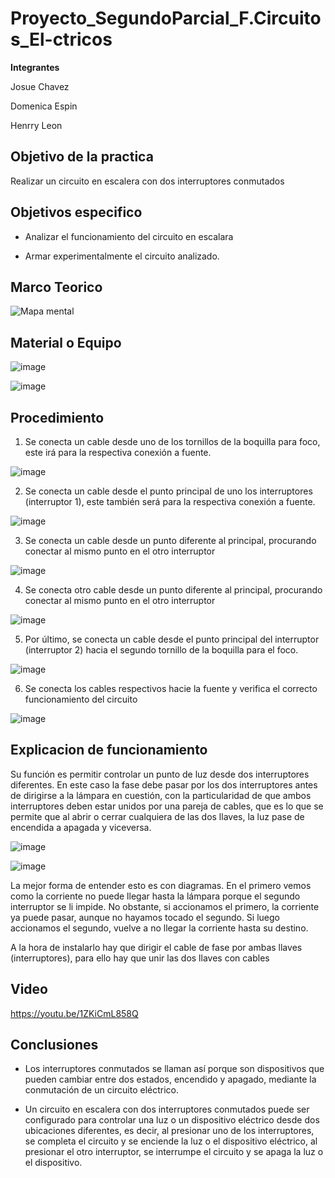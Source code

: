 # Proyecto_SegundoParcial_F.Circuitos_El-ctricos

**Integrantes**

Josue Chavez

Domenica Espin

Henrry Leon

## Objetivo de la practica

Realizar un circuito en escalera con dos interruptores conmutados 

## Objetivos especifico

- Analizar el funcionamiento del circuito en escalara 

-	Armar experimentalmente el circuito analizado.

## Marco Teorico

![Mapa mental](https://user-images.githubusercontent.com/116777118/213481634-50b9b751-1930-41bf-8a17-7a6e1ad852f1.png)

##  Material o Equipo

![image](https://user-images.githubusercontent.com/116777118/213482198-589555fb-9709-435d-b678-c56d2067b6da.png)

![image](https://user-images.githubusercontent.com/116777118/213482289-3bdc2a98-95a3-48d9-b203-8323dfde2aa6.png)

##  Procedimiento

1. Se conecta un cable desde uno de los tornillos de la boquilla para foco, este irá para la respectiva conexión a fuente. 

![image](https://user-images.githubusercontent.com/116777118/213482715-ffb5ba02-60c1-403c-9b2f-0d15836d783c.png)

2. Se conecta un cable desde el punto principal de uno los interruptores (interruptor 1), este también será para la respectiva conexión a fuente. 

![image](https://user-images.githubusercontent.com/116777118/213482993-d386ca7b-eb15-46ca-b5f1-551148bfa087.png)

3. Se conecta un cable desde un punto diferente al principal, procurando conectar al mismo punto en el otro interruptor

![image](https://user-images.githubusercontent.com/116777118/213483289-e74ae693-f69c-4f0d-8853-29b3364fb592.png)

4. Se conecta otro cable desde un punto diferente al principal, procurando conectar al mismo punto en el otro interruptor

![image](https://user-images.githubusercontent.com/116777118/213483528-ea1f7249-331c-44c7-89a9-2184569c3ce0.png)

5. Por último, se conecta un cable desde el punto principal del interruptor (interruptor 2) hacia el segundo tornillo de la boquilla para el foco. 

![image](https://user-images.githubusercontent.com/116777118/213483739-be61cb80-98e3-4d42-b520-4d08d1da3369.png)

6. Se conecta los cables respectivos hacie la fuente y verifica el correcto funcionamiento del circuito 

![image](https://user-images.githubusercontent.com/116777118/213483969-cce5afa3-dae4-4059-90d0-f823b0ce09a8.png)

## Explicacion de funcionamiento

Su función es permitir controlar un punto de luz desde dos interruptores diferentes. En este caso la fase debe pasar por los dos interruptores antes de dirigirse a la lámpara en cuestión, con la particularidad de que ambos interruptores deben estar unidos por una pareja de cables, que es lo que se permite que al abrir o cerrar cualquiera de las dos llaves, la luz pase de encendida a apagada y viceversa. 

![image](https://user-images.githubusercontent.com/116777118/213503824-66fe8a8b-94b1-4550-a685-c087ed3d7495.png)

![image](https://user-images.githubusercontent.com/116777118/213503890-3852b2c6-6ae9-4ca2-bc01-a49fd188ee49.png)

La mejor forma de entender esto es con diagramas. En el primero vemos como la corriente no puede llegar hasta la lámpara porque el segundo interruptor se li impide. No obstante, si accionamos el primero, la corriente ya puede pasar, aunque no hayamos tocado el segundo. Si luego accionamos el segundo, vuelve a no llegar la corriente hasta su destino.

A la hora de instalarlo hay que dirigir el cable de fase por ambas llaves (interruptores), para ello hay que unir las dos llaves con cables

## Video

https://youtu.be/1ZKiCmL858Q

## Conclusiones

- Los interruptores conmutados se llaman así porque son dispositivos que pueden cambiar entre dos estados, encendido y apagado, mediante la conmutación de un circuito eléctrico.

- Un circuito en escalera con dos interruptores conmutados puede ser configurado para controlar una luz o un dispositivo eléctrico desde dos ubicaciones diferentes, es decir, al presionar uno de los interruptores, se completa el circuito y se enciende la luz o el dispositivo eléctrico, al presionar el otro interruptor, se interrumpe el circuito y se apaga la luz o el dispositivo.



